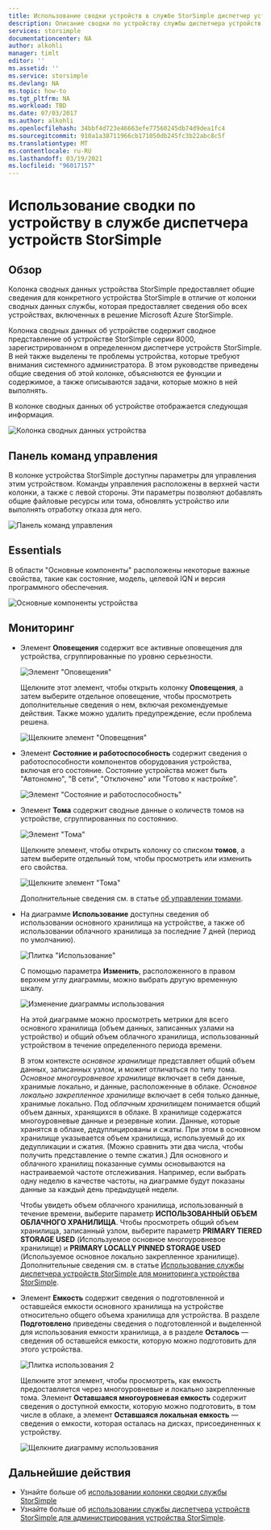```yaml
---
title: Использование сводки устройств в службе StorSimple диспетчер устройств
description: Описание сводки по устройству службы диспетчера устройств StorSimple и ее использования для просмотра метрик хранилища и подключенных инициаторов, а также поиска серийного номера и IQN.
services: storsimple
documentationcenter: NA
author: alkohli
manager: timlt
editor: ''
ms.assetid: ''
ms.service: storsimple
ms.devlang: NA
ms.topic: how-to
ms.tgt_pltfrm: NA
ms.workload: TBD
ms.date: 07/03/2017
ms.author: alkohli
ms.openlocfilehash: 34bbf4d723e46663efe77560245db74d9dea1fc4
ms.sourcegitcommit: 910a1a38711966cb171050db245fc3b22abc8c5f
ms.translationtype: MT
ms.contentlocale: ru-RU
ms.lasthandoff: 03/19/2021
ms.locfileid: "96017157"
---
```

# <a name="use-the-device-summary-in-storsimple-device-manager-service"></a>Использование сводки по устройству в службе диспетчера устройств StorSimple

## <a name="overview"></a>Обзор
Колонка сводных данных устройства StorSimple предоставляет общие сведения для конкретного устройства StorSimple в отличие от колонки сводных данных службы, которая предоставляет сведения обо всех устройствах, включенных в решение Microsoft Azure StorSimple.

Колонка сводных данных об устройстве содержит сводное представление об устройстве StorSimple серии 8000, зарегистрированном в определенном диспетчере устройств StorSimple. В ней также выделены те проблемы устройства, которые требуют внимания системного администратора. В этом руководстве приведены общие сведения об этой колонке, объясняются ее функции и содержимое, а также описываются задачи, которые можно в ней выполнять.

В колонке сводных данных об устройстве отображается следующая информация.

![Колонка сводных данных устройства](./media/storsimple-8000-device-dashboard/device-summary1.png)

## <a name="management-command-bar"></a>Панель команд управления

В колонке устройства StorSimple доступны параметры для управления этим устройством. Команды управления расположены в верхней части колонки, а также с левой стороны. Эти параметры позволяют добавлять общие файловые ресурсы или тома, обновлять устройство или выполнять отработку отказа для него.

![Панель команд управления](./media/storsimple-8000-device-dashboard/device-summary2.png)

## <a name="essentials"></a>Essentials

В области "Основные компоненты" расположены некоторые важные свойства, такие как состояние, модель, целевой IQN и версия программного обеспечения. 

![Основные компоненты устройства](./media/storsimple-8000-device-dashboard/device-summary3.png)

## <a name="monitoring"></a>Мониторинг

* Элемент **Оповещения** содержит все активные оповещения для устройства, сгруппированные по уровню серьезности.

    ![Элемент "Оповещения"](./media/storsimple-8000-device-dashboard/device-summary4.png)

    Щелкните этот элемент, чтобы открыть колонку **Оповещения**, а затем выберите отдельное оповещение, чтобы просмотреть дополнительные сведения о нем, включая рекомендуемые действия. Также можно удалить предупреждение, если проблема решена.

    ![Щелкните элемент "Оповещения"](./media/storsimple-8000-device-dashboard/device-summary10.png)

* Элемент **Состояние и работоспособность** содержит сведения о работоспособности компонентов оборудования устройства, включая его состояние. Состояние устройства может быть "Автономно", "В сети", "Отключено" или "Готово к настройке".

    ![Элемент "Состояние и работоспособность"](./media/storsimple-8000-device-dashboard/device-summary5.png)

* Элемент **Тома** содержит сводные данные о количеств томов на устройстве, сгруппированных по состоянию.

    ![Элемент "Тома"](./media/storsimple-8000-device-dashboard/device-summary6.png)

    Щелкните элемент, чтобы открыть колонку со списком **томов**, а затем выберите отдельный том, чтобы просмотреть или изменить его свойства.
    
    ![Щелкните элемент "Тома"](./media/storsimple-8000-device-dashboard/device-summary9.png)
    
    Дополнительные сведения см. в статье [об управлении томами](storsimple-8000-manage-volumes-u2.md).

* На диаграмме **Использование** доступны сведения об использовании основного хранилища на устройстве, а также об использовании облачного хранилища за последние 7 дней (период по умолчанию).

     ![Плитка "Использование"](./media/storsimple-8000-device-dashboard/device-summary7.png)
    
     С помощью параметра **Изменить**, расположенного в правом верхнем углу диаграммы, можно выбрать другую временную шкалу.

     ![Изменение диаграммы использования](./media/storsimple-8000-device-dashboard/device-summary12.png)

     На этой диаграмме можно просмотреть метрики для всего основного хранилища (объем данных, записанных узлами на устройство) и общий объем облачного хранилища, использованный устройством в течение определенного периода времени.
  
     В этом контексте *основное хранилище* представляет общий объем данных, записанных узлом, и может отличаться по типу тома. *Основное многоуровневое хранилище* включает в себя данные, хранимые локально, и данные, расположенные в облаке. *Основное локально закрепленное хранилище* включает в себя только данные, хранимые локально. Под *облачным хранилищем* понимается общий объем данных, хранящихся в облаке. В хранилище содержатся многоуровневые данные и резервные копии. Данные, которые хранятся в облаке, дедуплицированы и сжаты. При этом в основном хранилище указывается объем хранилища, используемый до их дедупликации и сжатия. (Можно сравнить эти два числа, чтобы получить представление о темпе сжатия.) Для основного и облачного хранилищ показанные суммы основываются на настраиваемой частоте отслеживания. Например, если выбрать одну неделю в качестве частоты, на диаграмме будут показаны данные за каждый день предыдущей недели.

     Чтобы увидеть объем облачного хранилища, использованный в течение времени, выберите параметр **ИСПОЛЬЗОВАННЫЙ ОБЪЕМ ОБЛАЧНОГО ХРАНИЛИЩА**. Чтобы просмотреть общий объем хранилища, записанный узлом, выберите параметр **PRIMARY TIERED STORAGE USED** (Используемое основное многоуровневое хранилище) и **PRIMARY LOCALLY PINNED STORAGE USED** (Используемое основное локально закрепленное хранилище). 
     Дополнительные сведения см. в статье [Использование службы диспетчера устройств StorSimple для мониторинга устройства StorSimple](./storsimple-8000-monitor-device.md).


* Элемент **Емкость** содержит сведения о подготовленной и оставшейся емкости основного хранилища на устройстве относительно общего объема хранилища для устройства. В разделе **Подготовлено** приведены сведения о подготовленной и выделенной для использования емкости хранилища, а в разделе **Осталось** — сведения об оставшейся емкости, которую можно подготовить для этого устройства. 

    ![Плитка использования 2](./media/storsimple-8000-device-dashboard/device-summary8.png)

    Щелкните этот элемент, чтобы просмотреть, как емкость предоставляется через многоуровневые и локально закрепленные тома. Элемент **Оставшаяся многоуровневая емкость** содержит сведения о доступной емкости, которую можно подготовить, в том числе в облаке, а элемент **Оставшаяся локальная емкость** — сведения о емкости, которая осталась на дисках, присоединенных к устройству.

    ![Щелкните диаграмму использования](./media/storsimple-8000-device-dashboard/device-summary13.png)


## <a name="next-steps"></a>Дальнейшие действия
* Узнайте больше об [использовании колонки сводки службы StorSimple](storsimple-8000-service-dashboard.md)
* Узнайте больше об [использовании службы диспетчера устройств StorSimple для администрирования устройства StorSimple](storsimple-8000-manager-service-administration.md).